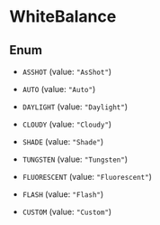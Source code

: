 
# WhiteBalance

## Enum


* `ASSHOT` (value: `"AsShot"`)

* `AUTO` (value: `"Auto"`)

* `DAYLIGHT` (value: `"Daylight"`)

* `CLOUDY` (value: `"Cloudy"`)

* `SHADE` (value: `"Shade"`)

* `TUNGSTEN` (value: `"Tungsten"`)

* `FLUORESCENT` (value: `"Fluorescent"`)

* `FLASH` (value: `"Flash"`)

* `CUSTOM` (value: `"Custom"`)



